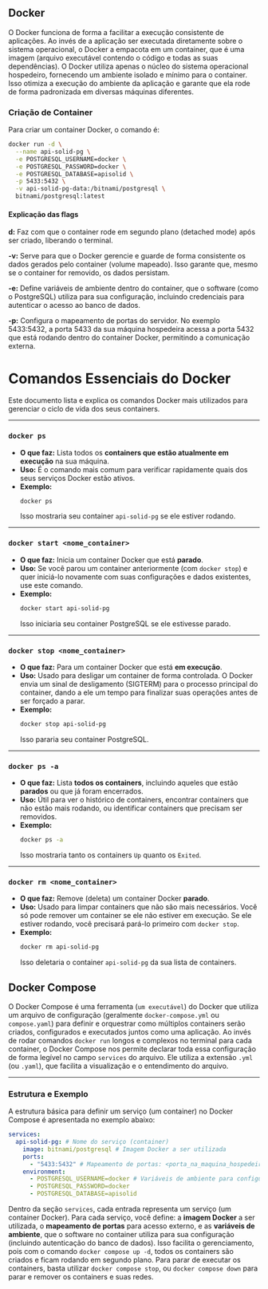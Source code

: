 ## Docker

O Docker funciona de forma a facilitar a execução consistente de aplicações. Ao invés de a aplicação ser executada diretamente sobre o sistema operacional, o Docker a empacota em um container, que é uma imagem (arquivo executável contendo o código e todas as suas dependências). O Docker utiliza apenas o núcleo do sistema operacional hospedeiro, fornecendo um ambiente isolado e mínimo para o container. Isso otimiza a execução do ambiente da aplicação e garante que ela rode de forma padronizada em diversas máquinas diferentes.

### Criação de Container

Para criar um container Docker, o comando é:

```bash
docker run -d \
  --name api-solid-pg \
  -e POSTGRESQL_USERNAME=docker \
  -e POSTGRESQL_PASSWORD=docker \
  -e POSTGRESQL_DATABASE=apisolid \
  -p 5433:5432 \
  -v api-solid-pg-data:/bitnami/postgresql \
  bitnami/postgresql:latest
```

#### Explicação das flags

**d:** Faz com que o container rode em segundo plano (detached mode) após ser criado, liberando o terminal.

**-v:** Serve para que o Docker gerencie e guarde de forma consistente os dados gerados pelo container (volume mapeado). Isso garante que, mesmo se o container for removido, os dados persistam.

**-e:** Define variáveis de ambiente dentro do container, que o software (como o PostgreSQL) utiliza para sua configuração, incluindo credenciais para autenticar o acesso ao banco de dados.

**-p:** Configura o mapeamento de portas do servidor. No exemplo 5433:5432, a porta 5433 da sua máquina hospedeira acessa a porta 5432 que está rodando dentro do container Docker, permitindo a comunicação externa.

# Comandos Essenciais do Docker

Este documento lista e explica os comandos Docker mais utilizados para gerenciar o ciclo de vida dos seus containers.

---

### `docker ps`

- **O que faz:** Lista todos os **containers que estão atualmente em execução** na sua máquina.
- **Uso:** É o comando mais comum para verificar rapidamente quais dos seus serviços Docker estão ativos.
- **Exemplo:**
  ```bash
  docker ps
  ```
  Isso mostraria seu container `api-solid-pg` se ele estiver rodando.

---

### `docker start <nome_container>`

- **O que faz:** Inicia um container Docker que está **parado**.
- **Uso:** Se você parou um container anteriormente (com `docker stop`) e quer iniciá-lo novamente com suas configurações e dados existentes, use este comando.
- **Exemplo:**
  ```bash
  docker start api-solid-pg
  ```
  Isso iniciaria seu container PostgreSQL se ele estivesse parado.

---

### `docker stop <nome_container>`

- **O que faz:** Para um container Docker que está **em execução**.
- **Uso:** Usado para desligar um container de forma controlada. O Docker envia um sinal de desligamento (SIGTERM) para o processo principal do container, dando a ele um tempo para finalizar suas operações antes de ser forçado a parar.
- **Exemplo:**
  ```bash
  docker stop api-solid-pg
  ```
  Isso pararia seu container PostgreSQL.

---

### `docker ps -a`

- **O que faz:** Lista **todos os containers**, incluindo aqueles que estão **parados** ou que já foram encerrados.
- **Uso:** Útil para ver o histórico de containers, encontrar containers que não estão mais rodando, ou identificar containers que precisam ser removidos.
- **Exemplo:**
  ```bash
  docker ps -a
  ```
  Isso mostraria tanto os containers `Up` quanto os `Exited`.

---

### `docker rm <nome_container>`

- **O que faz:** Remove (deleta) um container Docker **parado**.
- **Uso:** Usado para limpar containers que não são mais necessários. Você só pode remover um container se ele não estiver em execução. Se ele estiver rodando, você precisará pará-lo primeiro com `docker stop`.
- **Exemplo:**
  ```bash
  docker rm api-solid-pg
  ```
  Isso deletaria o container `api-solid-pg` da sua lista de containers.

## Docker Compose

O Docker Compose é uma ferramenta (`um executável`) do Docker que utiliza um arquivo de configuração (geralmente `docker-compose.yml` ou `compose.yaml`) para definir e orquestrar como múltiplos containers serão criados, configurados e executados juntos como uma aplicação. Ao invés de rodar comandos `docker run` longos e complexos no terminal para cada container, o Docker Compose nos permite declarar toda essa configuração de forma legível no campo `services` do arquivo. Ele utiliza a extensão `.yml` (ou `.yaml`), que facilita a visualização e o entendimento do arquivo.

---

### Estrutura e Exemplo

A estrutura básica para definir um serviço (um container) no Docker Compose é apresentada no exemplo abaixo:

```yaml
services:
  api-solid-pg: # Nome do serviço (container)
    image: bitnami/postgresql # Imagem Docker a ser utilizada
    ports:
      - "5433:5432" # Mapeamento de portas: <porta_na_maquina_hospedeira>:<porta_no_container>
    environment:
      - POSTGRESQL_USERNAME=docker # Variáveis de ambiente para configuração do software no container
      - POSTGRESQL_PASSWORD=docker
      - POSTGRESQL_DATABASE=apisolid
```

Dentro da seção `services`, cada entrada representa um serviço (um container Docker). Para cada serviço, você define: a **imagem Docker** a ser utilizada, o **mapeamento de portas** para acesso externo, e as **variáveis de ambiente**, que o software no container utiliza para sua configuração (incluindo autenticação do banco de dados). Isso facilita o gerenciamento, pois com o comando `docker compose up -d`, todos os containers são criados e ficam rodando em segundo plano. Para parar de executar os containers, basta utilizar `docker compose stop`, ou `docker compose down` para parar e remover os containers e suas redes.

